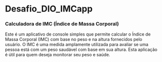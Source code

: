 # Desafio_DIO_IMCapp

### Calculadora de IMC (Índice de Massa Corporal)

Este é um aplicativo de console simples que permite calcular o Índice de Massa Corporal (IMC) com base no peso e na altura fornecidos pelo usuário. O IMC é uma medida amplamente utilizada para avaliar se uma pessoa está com um peso saudável com base em sua altura. Esta aplicação é útil para quem deseja monitorar seu peso e saúde.
